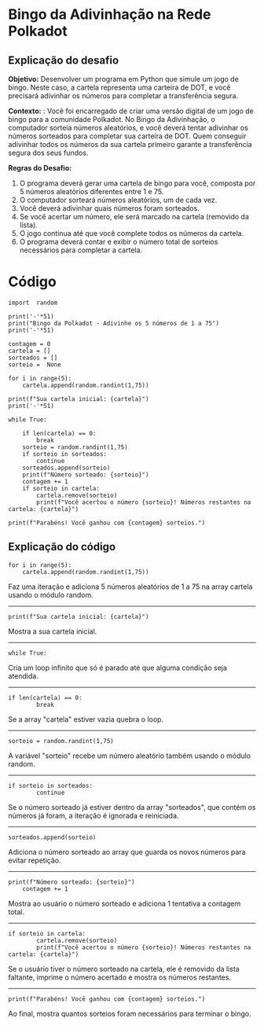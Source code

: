 ﻿# Bingo da Adivinhação na Rede Polkadot

## Explicação do desafio

**Objetivo:** Desenvolver um programa em Python que simule um jogo de bingo. Neste caso, a cartela representa uma carteira de DOT, e você precisará adivinhar os números para completar a transferência segura.

**Contexto:** : Você foi encarregado de criar uma versão digital de um jogo de bingo para a comunidade Polkadot. No Bingo da Adivinhação, o computador sorteia números aleatórios, e você deverá tentar adivinhar os números sorteados para completar sua carteira de DOT. Quem conseguir adivinhar todos os números da sua cartela primeiro garante a transferência segura dos seus fundos.

**Regras do Desafio:**

1. O programa deverá gerar uma cartela de bingo para você, composta por 5 números aleatórios diferentes entre 1 e 75.
 2. O computador sorteará números aleatórios, um de cada vez.
 3. Você deverá adivinhar quais números foram sorteados.
 4. Se você acertar um número, ele será marcado na cartela (removido da lista).
 5. O jogo continua até que você complete todos os números da cartela.
 6. O programa deverá contar e exibir o número total de sorteios necessários para completar a cartela.
 
 # Código

    import  random 
      
    print('-'*51)
    print("Bingo da Polkadot - Adivinhe os 5 números de 1 a 75")
    print('-'*51)
      
    contagem = 0
    cartela = []
    sorteados = []
    sorteio =  None
    
    for i in range(5):
	    cartela.append(random.randint(1,75))
     
    print(f"Sua cartela inicial: {cartela}") 
    print('-'*51)
    
    while True:
    
	    if len(cartela) == 0:
		    break    
	    sorteio = random.randint(1,75)    
	    if sorteio in sorteados:
		    continue
	    sorteados.append(sorteio)
	    print(f"Número sorteado: {sorteio}")
		contagem += 1    
	    if sorteio in cartela:
			cartela.remove(sorteio)    
		    print(f"Você acertou o número {sorteio}! Números restantes na cartela: {cartela}")          
    
    print(f"Parabéns! Você ganhou com {contagem} sorteios.")

## Explicação do código

	for i in range(5):
	    cartela.append(random.randint(1,75))
Faz uma iteração e adiciona 5 números aleatórios de 1 a 75 na array cartela usando o módulo random.
***
	print(f"Sua cartela inicial: {cartela}") 
Mostra a sua cartela inicial.
***
	while True:
Cria um loop infinito que só é parado até que alguma condição seja atendida.
***
	if len(cartela) == 0:
		    break    
Se a array "cartela" estiver vazia quebra o loop.
***
	sorteio = random.randint(1,75)    
A variável "sorteio" recebe um número aleatório também usando o módulo random.
***
	if sorteio in sorteados:
		    continue
Se o número sorteado já estiver dentro da array "sorteados", que contém os números já foram, a iteração é ignorada e reiniciada.
***
	sorteados.append(sorteio)
Adiciona o número sorteado ao array que guarda os novos números para evitar repetição.
***
	print(f"Número sorteado: {sorteio}")
		contagem += 1    
Mostra ao usuário o número sorteado e adiciona 1 tentativa a contagem total.
***
	if sorteio in cartela:
			cartela.remove(sorteio)    
		    print(f"Você acertou o número {sorteio}! Números restantes na cartela: {cartela}") 
Se o usuário tiver o número sorteado na cartela, ele é removido da lista faltante,  imprime o número acertado e mostra os números restantes.
***
	print(f"Parabéns! Você ganhou com {contagem} sorteios.")
Ao final, mostra quantos sorteios foram necessários para terminar o bingo.

